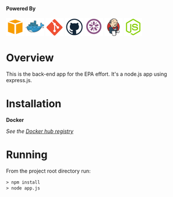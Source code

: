 ![<Concept Plus>](./app/images/cp-full-logo-colored-315x53.png)

#### Powered By

![AWS](./images/aws.png)
![Docker](./images/docker.png)
![Git](./images/git.png)
![Git](./images/github.png)
![Jasmine](./images/jasmine.png)
![Jenkins](./images/jenkins.png)
![NodeJS](./images/nodejs.png)

# Overview

This is the back-end app for the EPA effort. It's a node.js app using express.js.

# Installation

**Docker**  
  
_See the [Docker hub registry](https://registry.hub.docker.com/u/conceptplus/epa-rfi/)_

# Running

From the project root directory run:

    > npm install
    > node app.js
